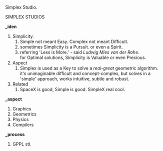 

Simplex Studio.

SIMPLEX STUDIOS


**_iden**
1. Simplicity.
   1. Simple not meant Easy. Complex not meant Difficult.
   2. sometimes Simplicity is a Pursuit. or even a Spirit.
   3. referring 'Less is More.' - said _Ludwig Mies van der Rohe_.  
      for Optimal solutions, Simplicity is Valuable or even Precious.
2. Aspect
   1. Simplex is used as a Key to solve a _real-great_ geometric algorithm. it's unimaginable difficult and concept-complex, but solves in a 'simple' approach, works intuitive, subtle and robust. 
3. Related
   1. SpaceX is good, Simple is good. SimpleX real cool.


**_aspect**
1. Graphics
2. Geometrics
3. Physics
4. Compilers

**_process**
1. GPPL stl. 